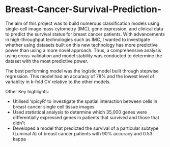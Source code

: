 # Breast-Cancer-Survival-Prediction-

The aim of this project was to build numerous classification models using single-cell image mass cytometry (IMC), gene expression, and clinical data to predict the survival status for breast cancer patients. With advancements in high-throughput technologies such as IMC, I wanted to investigate whether using datasets built on this new technology has more predictive power than using a more novel approach. Thus, a comprehensive analysis using cross-validation and model stability was conducted to determine the dataset with the most predictive power.

The best performing model was the logistic model built through stepwise regression. This model had an accuracy of 78% and the lowest level of variablity in k-fold CV relative to the other models. 

Other Key highlights:
-	Utilised ‘spicyR’ to investigate the spatial interaction between cells in breast cancer single cell tissue images 
-	Used statistical analysis to determine which 35,000 genes were differentially expressed genes in patients that survived and those that didn't
-	Developed a model that predicted the survival of a particular subtype (Luminal A) of breast cancer patients with 90% accuracy and 0.53 kappa
